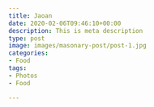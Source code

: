 ```yaml
---
title: Jaoan
date: 2020-02-06T09:46:10+00:00
description: This is meta description
type: post
image: images/masonary-post/post-1.jpg
categories:
- Food
tags:
- Photos
- Food

---
```

